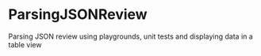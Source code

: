 # ParsingJSONReview
Parsing JSON review using playgrounds, unit tests and displaying data in a table view
